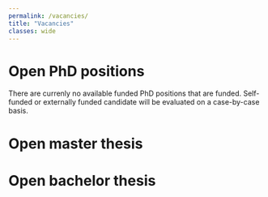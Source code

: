 ```yaml
---
permalink: /vacancies/
title: "Vacancies"
classes: wide
---
```


# Open PhD positions
There are currenly no available funded PhD positions that are funded.
Self-funded or externally funded candidate will be evaluated on a case-by-case basis. 

# Open master thesis

# Open bachelor thesis


